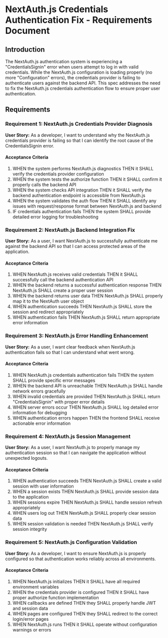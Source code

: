 # NextAuth.js Credentials Authentication Fix - Requirements Document

## Introduction

The NextAuth.js authentication system is experiencing a "CredentialsSignin" error when users attempt to log in with valid credentials. While the NextAuth.js configuration is loading properly (no more "Configuration" errors), the credentials provider is failing to authenticate users against the backend API. This spec addresses the need to fix the NextAuth.js credentials authentication flow to ensure proper user authentication.

## Requirements

### Requirement 1: NextAuth.js Credentials Provider Diagnosis

**User Story:** As a developer, I want to understand why the NextAuth.js credentials provider is failing so that I can identify the root cause of the CredentialsSignin error.

#### Acceptance Criteria

1. WHEN the system performs NextAuth.js diagnostics THEN it SHALL verify the credentials provider configuration
2. WHEN the system tests the authorize function THEN it SHALL confirm it properly calls the backend API
3. WHEN the system checks API integration THEN it SHALL verify the backend authentication endpoint is accessible from NextAuth.js
4. WHEN the system validates the auth flow THEN it SHALL identify any issues with request/response format between NextAuth.js and backend
5. IF credentials authentication fails THEN the system SHALL provide detailed error logging for troubleshooting

### Requirement 2: NextAuth.js Backend Integration Fix

**User Story:** As a user, I want NextAuth.js to successfully authenticate me against the backend API so that I can access protected areas of the application.

#### Acceptance Criteria

1. WHEN NextAuth.js receives valid credentials THEN it SHALL successfully call the backend authentication API
2. WHEN the backend returns a successful authentication response THEN NextAuth.js SHALL create a proper user session
3. WHEN the backend returns user data THEN NextAuth.js SHALL properly map it to the NextAuth user object
4. WHEN authentication succeeds THEN NextAuth.js SHALL store the session and redirect appropriately
5. WHEN authentication fails THEN NextAuth.js SHALL return appropriate error information

### Requirement 3: NextAuth.js Error Handling Enhancement

**User Story:** As a user, I want clear feedback when NextAuth.js authentication fails so that I can understand what went wrong.

#### Acceptance Criteria

1. WHEN NextAuth.js credentials authentication fails THEN the system SHALL provide specific error messages
2. WHEN the backend API is unreachable THEN NextAuth.js SHALL handle network errors gracefully
3. WHEN invalid credentials are provided THEN NextAuth.js SHALL return "CredentialsSignin" with proper error details
4. WHEN server errors occur THEN NextAuth.js SHALL log detailed error information for debugging
5. WHEN authentication errors happen THEN the frontend SHALL receive actionable error information

### Requirement 4: NextAuth.js Session Management

**User Story:** As a user, I want NextAuth.js to properly manage my authentication session so that I can navigate the application without unexpected logouts.

#### Acceptance Criteria

1. WHEN authentication succeeds THEN NextAuth.js SHALL create a valid session with user information
2. WHEN a session exists THEN NextAuth.js SHALL provide session data to the application
3. WHEN sessions expire THEN NextAuth.js SHALL handle session refresh appropriately
4. WHEN users log out THEN NextAuth.js SHALL properly clear session data
5. WHEN session validation is needed THEN NextAuth.js SHALL verify session integrity

### Requirement 5: NextAuth.js Configuration Validation

**User Story:** As a developer, I want to ensure NextAuth.js is properly configured so that authentication works reliably across all environments.

#### Acceptance Criteria

1. WHEN NextAuth.js initializes THEN it SHALL have all required environment variables
2. WHEN the credentials provider is configured THEN it SHALL have proper authorize function implementation
3. WHEN callbacks are defined THEN they SHALL properly handle JWT and session data
4. WHEN pages are configured THEN they SHALL redirect to the correct login/error pages
5. WHEN NextAuth.js runs THEN it SHALL operate without configuration warnings or errors